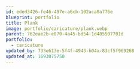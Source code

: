 ```yaml
---
id: eded3426-fe46-497e-a6cb-102aca0a776e
blueprint: portfolio
title: Plank
image: portfolio/caricature/plank.webp
parent: 762eae2b-e870-4a45-bd54-1d485507701d
portfolio:
  - caricature
updated_by: 733e613e-5f4f-4943-b04a-83cf5f969268
updated_at: 1693075750
---
```

